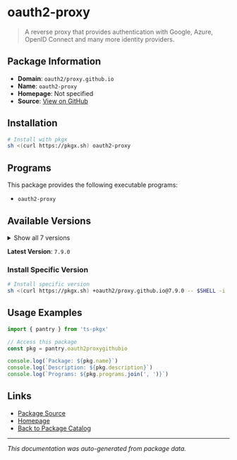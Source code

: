# oauth2-proxy

> A reverse proxy that provides authentication with Google, Azure, OpenID Connect and many more identity providers.

## Package Information

- **Domain**: `oauth2/proxy.github.io`
- **Name**: `oauth2-proxy`
- **Homepage**: Not specified
- **Source**: [View on GitHub](https://github.com/pkgxdev/pantry/tree/main/projects/oauth2-proxy.github.io/package.yml)

## Installation

```bash
# Install with pkgx
sh <(curl https://pkgx.sh) oauth2-proxy
```

## Programs

This package provides the following executable programs:

- `oauth2-proxy`

## Available Versions

<details>
<summary>Show all 7 versions</summary>

- `7.9.0`, `7.8.2`, `7.8.1`, `7.8.0`, `7.7.1`
- `7.7.0`, `7.6.0`

</details>

**Latest Version**: `7.9.0`

### Install Specific Version

```bash
# Install specific version
sh <(curl https://pkgx.sh) +oauth2/proxy.github.io@7.9.0 -- $SHELL -i
```

## Usage Examples

```typescript
import { pantry } from 'ts-pkgx'

// Access this package
const pkg = pantry.oauth2proxygithubio

console.log(`Package: ${pkg.name}`)
console.log(`Description: ${pkg.description}`)
console.log(`Programs: ${pkg.programs.join(', ')}`)
```

## Links

- [Package Source](https://github.com/pkgxdev/pantry/tree/main/projects/oauth2-proxy.github.io/package.yml)
- [Homepage](#)
- [Back to Package Catalog](../package-catalog.md)

---

*This documentation was auto-generated from package data.*
